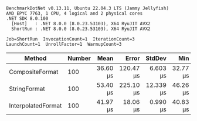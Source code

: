 ```

BenchmarkDotNet v0.13.11, Ubuntu 22.04.3 LTS (Jammy Jellyfish)
AMD EPYC 7763, 1 CPU, 4 logical and 2 physical cores
.NET SDK 8.0.100
  [Host]   : .NET 8.0.0 (8.0.23.53103), X64 RyuJIT AVX2
  ShortRun : .NET 8.0.0 (8.0.23.53103), X64 RyuJIT AVX2

Job=ShortRun  InvocationCount=1  IterationCount=3  
LaunchCount=1  UnrollFactor=1  WarmupCount=3  

```
| Method             | Number | Mean     | Error     | StdDev    | Min      | Max      | Allocated |
|------------------- |------- |---------:|----------:|----------:|---------:|---------:|----------:|
| CompositeFormat    | 100    | 36.60 μs | 120.47 μs |  6.603 μs | 32.77 μs | 44.22 μs |     14 KB |
| StringFormat       | 100    | 53.40 μs | 225.10 μs | 12.339 μs | 46.26 μs | 67.65 μs |  16.34 KB |
| InterpolatedFormat | 100    | 41.97 μs |  18.06 μs |  0.990 μs | 40.83 μs | 42.62 μs |     14 KB |
